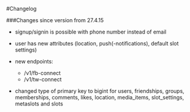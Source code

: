 #Changelog

###Changes since version from 27.4.15
- signup/signin is possible with phone number instead of email
- user has new attributes (location, push(-notifications), default slot settings)

- new endpoints:
    - /v1/fb-connect
    - /v1/tw-connect

- changed type of primary key to bigint for users, friendships, groups,
  memberships, comments, likes, location, media_items, slot_settings,  metaslots and slots
